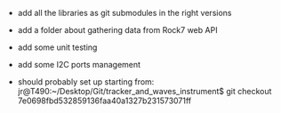 - add all the libraries as git submodules in the right versions

- add a folder about gathering data from Rock7 web API

- add some unit testing

- add some I2C ports management

- should probably set up starting from: jr@T490:~/Desktop/Git/tracker_and_waves_instrument$ git checkout 7e0698fbd532859136faa40a1327b231573071ff

